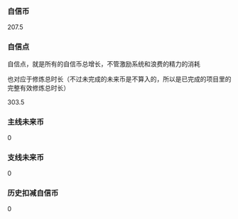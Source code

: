 ### 自信币
207.5

### 自信点
自信点，就是所有的自信币总增长，不管激励系统和浪费的精力的消耗

也对应于修炼总时长（不过未完成的未来币是不算入的，所以是已完成的项目里的完整有效修炼总时长）

303.5

### 主线未来币
0

### 支线未来币
0

### 历史扣减自信币
0
